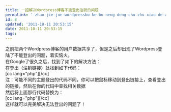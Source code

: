 ```yaml
---
title: 一招解决Wordpress博客不能登出注销的问题
permalink: '-zhao-jie-jue-wordpressbo-ke-bu-neng-deng-chu-zhu-xiao-de-wen-ti'
id: 8
updated: '2011-10-11 20:53:15'
date: 2011-10-11 20:53:15
tags:
---
```


<p>之前把两个Wordpress博客的用户数据共享了，但是之后却出现了Wordpress登陆了不能登出的问题，着实恼火。<br /> 在Google了很久之后，找到了如下的解决方法：<br /> 在登出（注销链接）处找到如下代码：<br /> [cc lang="php"]<!--?php echo get_option('siteurl'); ?-->[/cc]<br /> 注：可能不同的主题登出的代码不同，你可以把鼠标移动到登出链接上，查看登出的链接，然后在你的代码中查找相关数据<br /> 然后将上面那行代码替换为：<br /> [cc lang="php"]<!--?php echo wp_logout_url(get_permalink()) ?-->[/cc]<br /> 这样就可以完美解决无法登出的问题了！</p>